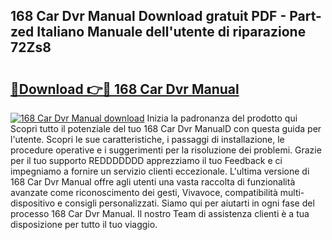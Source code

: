## 168 Car Dvr Manual Download gratuit PDF - Part-zed Italiano Manuale dell'utente di riparazione 72Zs8

# <h2><a href="http://df93rmd.blite.top/?on=168+Car+Dvr+Manual">🔗Download 👉🔴 168 Car Dvr Manual</a></h2>

[![168 Car Dvr Manual download](https://i.imgur.com/lujVjoI.png)](http://df93rmd.blite.top/?on=168+Car+Dvr+Manual)
Inizia la padronanza del prodotto qui Scopri tutto il potenziale del tuo 168 Car Dvr ManualD con questa guida per l'utente. Scopri le sue caratteristiche, i passaggi di installazione, le procedure operative e i suggerimenti per la risoluzione dei problemi. Grazie per il tuo supporto REDDDDDDD apprezziamo il tuo Feedback e ci impegniamo a fornire un servizio clienti eccezionale. L'ultima versione di 168 Car Dvr Manual offre agli utenti una vasta raccolta di funzionalità avanzate come riconoscimento dei gesti, Vivavoce, compatibilità multi-dispositivo e consigli personalizzati. Siamo qui per aiutarti in ogni fase del processo 168 Car Dvr Manual. Il nostro Team di assistenza clienti è a tua disposizione per tutto il tuo viaggio.
